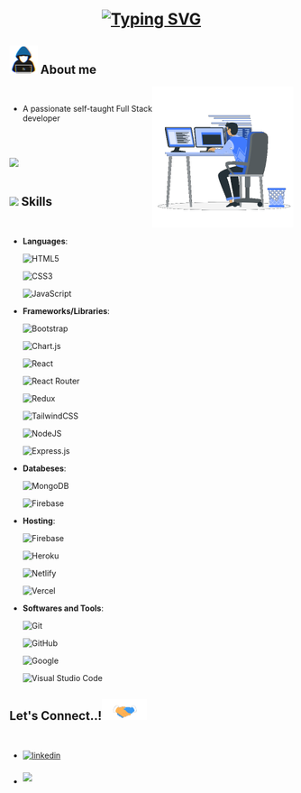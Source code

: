 <h1 align="center">


 <a href="https://git.io/typing-svg"><img src="https://readme-typing-svg.demolab.com?font=Fira+Code&duration=3000&pause=500&color=134357&center=true&vCenter=true&width=435&lines=Code+is+freedom;Self-Taught+Web+Developer;I+love+to+learn+new+stuff;" alt="Typing SVG" /></a>

</h1>









## <picture><img src = "https://github.com/0xAbdulKhalid/0xAbdulKhalid/raw/main/assets/mdImages/about_me.gif" width = 50px></picture> **About me**



<picture> <img align="right" src="https://github.com/0xAbdulKhalid/0xAbdulKhalid/raw/main/assets/mdImages/Right_Side.gif" width = 250px></picture>



<br>



- A passionate self-taught Full Stack developer



<br><br>



<img src="https://user-images.githubusercontent.com/73097560/115834477-dbab4500-a447-11eb-908a-139a6edaec5c.gif"><br><br>



## <img src="https://media2.giphy.com/media/QssGEmpkyEOhBCb7e1/giphy.gif?cid=ecf05e47a0n3gi1bfqntqmob8g9aid1oyj2wr3ds3mg700bl&rid=giphy.gif" width ="25"><b> Skills</b>

<br>



- **Languages**: 

  ![HTML5](https://img.shields.io/badge/html5-%23E34F26.svg?style=for-the-badge&logo=html5&logoColor=white) 

  ![CSS3](https://img.shields.io/badge/css3-%231572B6.svg?style=for-the-badge&logo=css3&logoColor=white)

  ![JavaScript](https://img.shields.io/badge/javascript-%23323330.svg?style=for-the-badge&logo=javascript&logoColor=%23F7DF1E)



- **Frameworks/Libraries**:

  ![Bootstrap](https://img.shields.io/badge/bootstrap-%23563D7C.svg?style=for-the-badge&logo=bootstrap&logoColor=white)

  ![Chart.js](https://img.shields.io/badge/chart.js-F5788D.svg?style=for-the-badge&logo=chart.js&logoColor=white)

  ![React](https://img.shields.io/badge/react-%2320232a.svg?style=for-the-badge&logo=react&logoColor=%2361DAFB)

  ![React Router](https://img.shields.io/badge/React_Router-CA4245?style=for-the-badge&logo=react-router&logoColor=white)

  ![Redux](https://img.shields.io/badge/redux-%23593d88.svg?style=for-the-badge&logo=redux&logoColor=white)

  ![TailwindCSS](https://img.shields.io/badge/tailwindcss-%2338B2AC.svg?style=for-the-badge&logo=tailwind-css&logoColor=white)

  ![NodeJS](https://img.shields.io/badge/node.js-6DA55F?style=for-the-badge&logo=node.js&logoColor=white)

  ![Express.js](https://img.shields.io/badge/express.js-%23404d59.svg?style=for-the-badge&logo=express&logoColor=%2361DAFB)



- **Databeses**:

  ![MongoDB](https://img.shields.io/badge/MongoDB-%234ea94b.svg?style=for-the-badge&logo=mongodb&logoColor=white)

  ![Firebase](https://img.shields.io/badge/Firebase-039BE5?style=for-the-badge&logo=Firebase&logoColor=white)



- **Hosting**:

  ![Firebase](https://img.shields.io/badge/firebase-%23039BE5.svg?style=for-the-badge&logo=firebase)

  ![Heroku](https://img.shields.io/badge/heroku-%23430098.svg?style=for-the-badge&logo=heroku&logoColor=white)

  ![Netlify](https://img.shields.io/badge/netlify-%23000000.svg?style=for-the-badge&logo=netlify&logoColor=#00C7B7)

  ![Vercel](https://img.shields.io/badge/vercel-%23000000.svg?style=for-the-badge&logo=vercel&logoColor=white)



- **Softwares and Tools**:

  ![Git](https://img.shields.io/badge/git-%23F05033.svg?style=for-the-badge&logo=git&logoColor=white)

  ![GitHub](https://img.shields.io/badge/github-%23121011.svg?style=for-the-badge&logo=github&logoColor=white)

  ![Google](https://img.shields.io/badge/google-%234285F4.svg?style=for-the-badge&logo=google&logoColor=white)

  ![Visual Studio Code](https://img.shields.io/badge/Visual%20Studio%20Code-0078d7.svg?style=for-the-badge&logo=visual-studio-code&logoColor=white)





## <b> Let's Connect..!</b><img src="https://github.com/0xAbdulKhalid/0xAbdulKhalid/raw/main/assets/mdImages/handshake.gif" width ="80">

<br>

<div align='left'>



<ul>



<li>

<a href="https://linkedin.com/in/[Alessandro Parrilla](https://www.linkedin.com/in/alessandro-parrilla-dev/)" target="_blank">

<img src="https://img.shields.io/badge/linkedin: parrodiv-%2300acee.svg?color=405DE6&style=for-the-badge&logo=linkedin&logoColor=white" alt=linkedin style="margin-bottom: 5px;"/>

</a>

</li>



<br>



<li>

<a href="mailto:alessandro.parrilla.dev@gmail.com" target="_blank">

<img src="https://img.shields.io/badge/gmail:  parrodiv-%23EA4335.svg?style=for-the-badge&logo=gmail&logoColor=white" t=mail style="margin-bottom: 5px;" />

</a>

</li>

 </ul>

<div>

